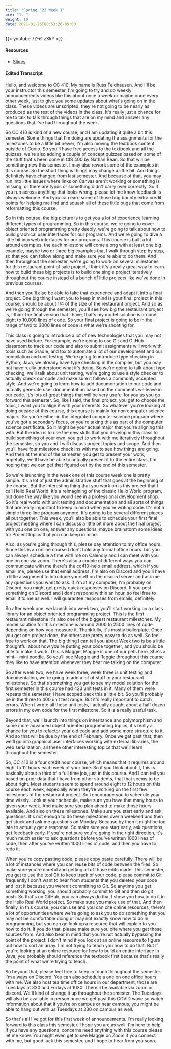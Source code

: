 ```yaml
---
title: "Spring '22 Week 1"
pre: "1. "
weight: 10
date: 2021-01-25T00:53:26-05:00
---
```


{{< youtube 7Z-_6_-zXkY >}}

#### Resources

* <a href="slides" target="_blank">Slides</a>

#### Edited Transcript

Hello, and welcome to CC 410. My name is Russ Feldhausen. And I'll be your instructor this semester, I'm going to try and do weekly announcements videos like this about once a week or maybe once every other week, just to give you some updates about what's going on in the class. These videos are unscripted, they're not going to be nearly as produced as the rest of the videos in the class. It's really just a chance for me to talk to talk through things that are on my mind and answer any questions that I've had throughout the week. 

So CC 410 is kind of a new course, and I am updating it quite a bit this semester. Some things that I'm doing are updating the assignments for the milestones to be a little bit newer, I'm also moving the textbook content outside of Codio. So you'll have free access to the textbook and all the quizzes, we're also adding a couple of concept quizzes based on some of the stuff that's been done in CIS 400 by Nathan Bean. So that will be something new this semester. I may also rework some of the examples in this course. So the short thing is things may change a little bit. And things definitely have changed from last semester. And because of that, you may run into little issues where links on Canvas aren't working or something is missing, or there are typos or something didn't carry over correctly. So if you run across anything that looks wrong, please let me know feedback is always welcome. And you can earn some of those bug bounty extra credit points for helping me find and squash all of these little bugs that come from reformatting this course. 

So in this course, the big picture is to get you a lot of experience learning different types of programming. So in this course, we're going to cover object oriented programming pretty deeply, we're going to talk about how to build graphical user interfaces for our programs. And we're going to dive a little bit into web interfaces for our programs. This course is built a lot around examples, the each milestone will come along with at least one big example, maybe two or three big examples that I walk through step by step, so that you can follow along and make sure you're able to do them. And then throughout the semester, we're going to work on several milestones for this restaurant point of sale project, I think it's a really great way to learn how to build these big projects is to build one single project iteratively throughout the course instead of a bunch of little projects like we've done in previous courses. 

And then you'll also be able to take that experience and adapt it into a final project. One big thing I want you to keep in mind is your final project in this course, should be about 1/4 of the size of the restaurant project. And so as we're going through the semester, you'll see how big the restaurant project is, I think the final version that I have, that's my model solution is around eight to 10,000 lines of code. So your final project is going to be in the range of two to 3000 lines of code is what we're shooting for. 

This class is going to introduce a lot of new technologies that you may not have used before. For example, we're going to use Git and GitHub classroom to track our code and also to submit assignments will work with tools such as Gradle, and tox to automate a lot of our development and our compilation and unit testing. We're going to introduce type checking in Python, Java, we already have type checking in the compiler, but you may not have really understood what it's doing. So we're going to talk about type checking, we'll talk about unit testing, we're going to use a style checker to actually check our code and make sure it follows a commonly accepted style. And we're going to learn how to add documentation to our code and actually generate user documentation based on the comments we leave in our code. It's lots of great things that will be very useful for you as you go forward this semester. So, like I said, the final project, you get to choose the topic, I want you to align it with your interests. So whatever you're looking at doing outside of this course, this course is mainly for non computer science majors. So you're either in the integrated computer science program where you've got a secondary focus, or you're taking this as part of the computer science certificate. So it might be your actual major that you're aligning this with. But the idea is to use the new skills that you develop in this class to build something of your own, you get to work with me iteratively throughout the semester, so you and I will discuss project topics and scope. And then you'll have four milestone check ins with me to see how things are going. And then at the end of the semester, you get to present your work, hopefully, we'll have be able to actually present it to the entire class, I'm hoping that we can get that figured out by the end of this semester. 

So we're launching in the week one of this course week one is pretty simple. It's a lot of just the administrative stuff that goes at the beginning of the course. But the interesting thing that you work on is this project that I call Hello Real World. It's a reimagining of the classic Hello World program, but done the way like you would see in a professional development shop. So it's real world with unit testing and documentation and all sorts of things that are really important to keep in mind when you're writing code. It's not a simple three line program anymore. It's going to be several different pieces all put together. This week, you'll also be able to schedule your first final project meeting where I can discuss a little bit more about the final project with you one on one, answer any questions, maybe brainstorm some ideas for Project topics that you can keep in mind. 

Also, as you're going through this, please pay attention to my office hours. Since this is an online course I don't hold any formal office hours. but you can always schedule a time with me on Calendly and I can meet with you one on one via zoom. There's also a couple of different ways you can communicate with me there's the cc410-help email address, which if you email me, please use that email address. I'm also on Discord and you'll have a little assignment to introduce yourself on the discord server and ask me any questions you want to ask. If I'm at my computer, I'm probably on Discord, you might get pretty quick responses on Discord. If you post something on Discord and I don't respond within an hour, so feel free to email it to me as well. I will guarantee responses from emails, definitely. 

So after week one, we launch into week two, you'll start working on a class library for an object oriented programming project. This is the first restaurant milestone it's also one of the biggest restaurant milestones. My model solution for this milestone is around 2000 to 2500 lines of code depending on how you measure it. Thankfully, it's mostly boilerplate. Once you get one project done, the others are pretty easy to do as well. So feel free to work on that. The big thing I can tell you about Week two is be a little thoughtful about how you're putting your code together, and you should be able to make it work. This is Maggie, Maggie is one of our pets here. She's a mini-- mini poodle. So you'll see Maggie and Reggie throughout this course they like to have attention whenever they hear me talking on the computer. 

So after week two, we have week three, week three is unit testing and documentation, we're going to add a lot of stuff to your restaurant milestones. So that's something you get to see my model solution for the first semester in this course had 423 unit tests in it. Many of them were repeats this semester, I have scoped back this a little bit. So you'll probably be in the three to 400 unit test range. But it's really important to catch errors. When I wrote all these unit tests, I actually caught about a half dozen errors in my own code for the first milestone. So it is a really useful task. 

Beyond that, we'll launch into things on inheritance and polymorphism and some more advanced object oriented programming topics, it's really a chance for you to refactor your old code and add some more structure to it. And so that will be due by the end of February. Once we get past that, then we'll go into graphical user interfaces working with external libraries, the web serialization, all these other interesting topics that we'll learn throughout the semester. 

So, CC 410 is a four credit hour course, which means that it requires around eight to 12 hours each week of your time. So if you think about it, this is basically about a third of a full time job, just in this course. And I can tell you based on prior data that I have from other students, that that seems to be about right. Most students seem to spend around eight to 12 hours on this course each week, especially when they're working on the first few milestones of the restaurant project. So I encourage you to schedule your time wisely. Look at your schedule, make sure you have that many hours to given your week. And make sure you plan ahead to make those hours available. And also on these milestones. Make sure you start early and ask questions. It's not enough to do these milestones over a weekend and then get stuck and ask me questions on Monday. Because by then it might be too late to actually get a response. So make sure you start early, ask questions, get feedback early. If you're not sure you're going in the right direction, it's much much easier to ask questions before you've written 1000 lines of code, then after you've written 1000 lines of code, and then you have to redo it. 

When you're copy pasting code, please copy paste carefully. There will be a lot of instances where you can reuse bits of code between the files. So make sure you're careful and getting all of those edits made. This semester, you get to use the tool Git to keep track of your code, please commit to Git frequently I don't want to hear from students that you deleted your code and lost it because you weren't committing to Git. So anytime you get something working, you should probably commit to Git and then do git push. So that's on GitHub, you can always do that I show you how to do it in the Hello Real World project. So make sure you make use of that. And then finally, in this course, you can use and you can cite online resources, there's a lot of opportunities where we're going to ask you to do something that you may not be comfortable doing or may not exactly know how to do in programming, but you can go look up a resource that will explain to you how to do it. If you do that, please make sure you cite where you get those sources from. And also bear in mind that you're not actually bypassing the point of the project. I don't mind if you look at an online resource to figure out how to sort an array. I'm not trying to teach you how to do that. But if you're looking at an online resource for how to build an entire interface in Java, you probably should reference the textbook first because that's really the point of what we're trying to teach. 

So beyond that, please feel free to keep in touch throughout the semester. I'm always on Discord. You can also schedule a one on one office hours with me. We also host tea time office hours in our department, those are Tuesdays at 330 and Fridays at 1030. There'll be available via zoom or discord. We'll kind of change it up throughout the semester. The Tuesdays will also be available in person once we get past this COVID wave so watch information about that if you're on campus or near campus, you might be able to hang out with us Tuesdays at 330 on campus as well. 

So that's all I've got for this first week of announcements. I'm really looking forward to this class this semester. I hope you are as well. I'm here to help. If you have any questions, concerns need anything with this course please let me know. You might even get to see Maggie on Zoom if you connect with me, but good luck this semester, and I hope to hear from you soon. 

